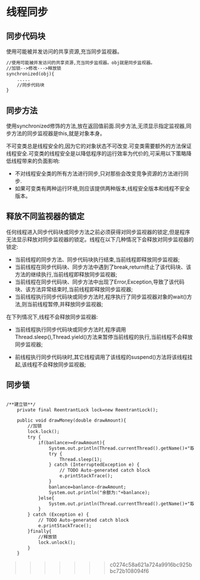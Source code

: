 # 线程同步

## 同步代码块

使用可能被并发访问的共享资源,充当同步监视器。

```txt
//使用可能被并发访问的共享资源,充当同步监视器。obj就是同步监视器。
//加锁-->修改--->释放锁
synchronized(obj){
    .....
    //同步代码块
}
```

## 同步方法

使用synchronized修饰的方法,放在返回值前面.同步方法,无须显示指定监视器,同步方法的同步监视器是this,就是对象本身。

不可变类总是线程安全的,因为它的对象状态不可改变.可变类需要额外的方法保证线程安全.可变类的线程安全是以降低程序的运行效率为代价的,可采用以下策略降低线程带来的负面影响:

- 不对线程安全类的所有方法进行同步,只对那些会改变竞争资源的方法进行同步.
- 如果可变类有两种运行环境,则应该提供两种版本,线程安全版本和线程不安全版本。

## 释放不同监视器的锁定

任何线程进入同步代码块或同步方法之前必须获得对同步监视器的锁定,但是程序无法显示释放对同步监视器的锁定。线程在以下几种情况下会释放对同步监视器的锁定:

- 当前线程的同步方法、同步代码块执行结束,当前线程即释放同步监视器;
- 当前线程在同步代码块、同步方法中遇到了break,return终止了该代码块、该方法的继续执行,当前线程即释放同步监视器;
- 当前线程在同步代码块、同步方法中出现了Error,Exception,导致了该代码块、该方法异常结束时,当前线程即释放同步监视器;
- 当前线程执行同步代码块或同步方法时,程序执行了同步监视器对象的wait()方法,则当前线程暂停,并释放同步监视器;

在下列情况下,线程不会释放同步监视器:

- 当前线程执行同步代码块或同步方法时,程序调用Thread.sleep(),Thread.yield()方法来暂停当前线程的执行,当前线程不会释放同步监视器;

- 前线程执行同步代码块时,其它线程调用了该线程的suspend()方法将该线程挂起,该线程不会释放同步监视器;

## 同步锁

```txt

/**建立锁**/
    private final ReentrantLock lock=new ReentrantLock();

    public void drawMoney(double drawAmount){
        //加锁
        lock.lock();
        try {
            if(banlance>=drawAmount){
                System.out.println(Thread.currentThread().getName()+"取钱成功,吐出钞票:"+drawAmount);
                try {
                    Thread.sleep(1);
                } catch (InterruptedException e) {
                    // TODO Auto-generated catch block
                    e.printStackTrace();
                }
                banlance=banlance-drawAmount;
                System.out.println("余额为:"+banlance);
            }else{
                System.out.println(Thread.currentThread().getName()+"取钱失败,余额不足!");
            }
        } catch (Exception e) {
            // TODO Auto-generated catch block
            e.printStackTrace();
        }finally{
            //释放锁
            lock.unlock();
        }
    }
```

> > > > > > > c0274c58a621a724a9916bc925bbc72b108094f6

